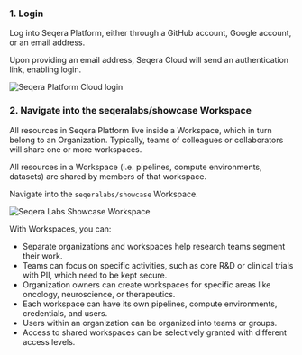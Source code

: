 ### 1. Login 

Log into Seqera Platform, either through a GitHub account, Google account, or an email address.

Upon providing an email address, Seqera Cloud will send an authentication link, enabling login.

![Seqera Platform Cloud login](assets/sp-cloud-signin.gif)

### 2. Navigate into the seqeralabs/showcase Workspace

All resources in Seqera Platform live inside a Workspace, which in turn belong to an Organization. Typically, teams of colleagues or collaborators will share one or more workspaces. 

All resources in a Workspace (i.e. pipelines, compute environments, datasets) are shared by members of that workspace.

Navigate into the `seqeralabs/showcase` Workspace.

![Seqera Labs Showcase Workspace](assets/go-to-workspace.gif)

With Workspaces, you can:

- Separate organizations and workspaces help research teams segment their work.
- Teams can focus on specific activities, such as core R&D or clinical trials with PII, which need to be kept secure.
- Organization owners can create workspaces for specific areas like oncology, neuroscience, or therapeutics.
- Each workspace can have its own pipelines, compute environments, credentials, and users.
- Users within an organization can be organized into teams or groups.
- Access to shared workspaces can be selectively granted with different access levels.

